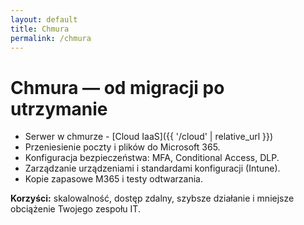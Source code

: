 ```yaml
---
layout: default
title: Chmura
permalink: /chmura
---
```


# Chmura — od migracji po utrzymanie

- Serwer w chmurze - [Cloud IaaS]({{ '/cloud' | relative_url }})
- Przeniesienie poczty i plików do Microsoft 365.
- Konfiguracja bezpieczeństwa: MFA, Conditional Access, DLP.
- Zarządzanie urządzeniami i standardami konfiguracji (Intune).
- Kopie zapasowe M365 i testy odtwarzania.

**Korzyści:** skalowalność, dostęp zdalny, szybsze działanie i mniejsze obciążenie Twojego zespołu IT.

